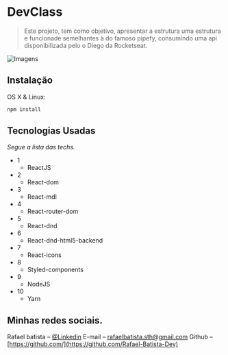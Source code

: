 # DevClass

> Este projeto, tem como objetivo, apresentar a estrutura uma estrutura e funcionade semelhantes à do famoso pipefy, consumindo uma api disponibilizada pelo o Diego da Rocketseat.

![Imagens](https://github.com/Rafael-Batista-Dev/portfolio/blob/master/public/pipefy.gif)

## Instalação

OS X & Linux:

```sh
npm install
```

## Tecnologias Usadas

_Segue a lista das techs._

- 1
  - ReactJS
- 2
  - React-dom
- 3
  - React-mdl
- 4
  - React-router-dom
- 5 
  - React-dnd
- 6 
  - React-dnd-html5-backend
- 7
  - React-icons
- 8 
  - Styled-components
- 9 
  - NodeJS
- 10
  - Yarn

## Minhas redes sociais.

Rafael batista – [@Linkedin](https://www.linkedin.com/in/rafael-batista-dev/)
E-mail – rafaelbatista.sth@gmail.com
Github –[https://github.com/](https://github.com/Rafael-Batista-Dev)
